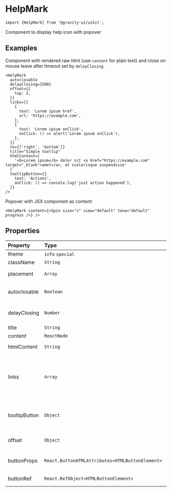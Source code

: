 <!--GITHUB_BLOCK-->

# HelpMark

<!--/GITHUB_BLOCK-->

```tsx
import {HelpMark} from '@gravity-ui/uikit';
```

Component to display help icon with popover

## Examples

Component with rendered raw html (use `content` for plain text) and close on mouse leave after timeout set by `delayClosing`:

<!--LANDING_BLOCK

<ExampleBlock
    code={`
      <HelpMark
        autoclosable
        delayClosing={500}
        offset={{
          top: 2,
        }}
        links={[
          {
            text: 'Lorem ipsum href',
            url: 'https://example.com',
          },
          {
            text: 'Lorem ipsum onClick',
            onClick: () => alert('Lorem ipsum onClick'),
          },
        ]}
        to={['right', 'bottom']}
        title="Simple tooltip"
        htmlContent={
          '<b>Lorem ipsum</b> dolor sit <a href="https://example.com" target="_blank">amet</a>, at scelerisque suspendisse'
        }
        tooltipButton={{
          text: 'Actions',
          onClick: () => console.log('just action happened'),
        }}
      />
`}
>
    <UIKit.HelpMark
      autoclosable
      delayClosing={500}
      offset={{
        top: 2,
      }}
      links={[
        {
          text: 'Lorem ipsum href',
          url: 'https://example.com',
        },
        {
          text: 'Lorem ipsum onClick',
          onClick: () => alert('Lorem ipsum onClick'),
        },
      ]}
      to={['right', 'bottom']}
      title="Simple tooltip"
      htmlContent={
        '<b>Lorem ipsum</b> dolor sit <a href="https://example.com" target="_blank">amet</a>, at scelerisque suspendisse'
      }
      tooltipButton={{
        text: 'Actions',
        onClick: () => console.log('just action happened'),
      }}
    />
</ExampleBlock>

LANDING_BLOCK-->

<!--GITHUB_BLOCK-->

```tsx
<HelpMark
  autoclosable
  delayClosing={500}
  offset={{
    top: 2,
  }}
  links={[
    {
      text: 'Lorem ipsum href',
      url: 'https://example.com',
    },
    {
      text: 'Lorem ipsum onClick',
      onClick: () => alert('Lorem ipsum onClick'),
    },
  ]}
  to={['right', 'bottom']}
  title="Simple tooltip"
  htmlContent={
    '<b>Lorem ipsum</b> dolor sit <a href="https://example.com" target="_blank">amet</a>, at scelerisque suspendisse'
  }
  tooltipButton={{
    text: 'Actions',
    onClick: () => console.log('just action happened'),
  }}
/>
```

<!--/GITHUB_BLOCK-->

Popover with JSX component as content:

<!--LANDING_BLOCK

<ExampleBlock
    code={`
      <HelpMark content={<Spin size="s" view="default" tone="default" progress />} />
`}
>
    <UIKit.HelpMark content={<Spin size="s" view="default" tone="default" progress />} />
</ExampleBlock>

LANDING_BLOCK-->

<!--GITHUB_BLOCK-->

```tsx
<HelpMark content={<Spin size="s" view="default" tone="default" progress />} />
```

<!--/GITHUB_BLOCK-->

## Properties

| Property      | Type                                            | Required | Default             | Description                                                                                                                                      |
| :------------ | :---------------------------------------------- | :------- | :------------------ | :----------------------------------------------------------------------------------------------------------------------------------------------- |
| theme         | `info` `special`                                |          | `info`              | Appearance                                                                                                                                       |
| className     | `String`                                        |          |                     | Control class name                                                                                                                               |
| placement     | `Array`                                         |          | [`right`, `bottom`] | Allowed popover positions                                                                                                                        |
| autoclosable  | `Boolean`                                       |          | `true`              | Close popover when pointer is outside of control                                                                                                 |
| delayClosing  | `Number`                                        |          | `300`               | Timeout before closing popover (see `autoclosable`)                                                                                              |
| title         | `String`                                        |          |                     | Popover title                                                                                                                                    |
| content       | `ReactNode`                                     |          |                     | Popover content                                                                                                                                  |
| htmlContent   | `String`                                        |          |                     | Render HTML via `dangerouslySetInnerHTML`                                                                                                        |
| links         | `Array`                                         |          | []                  | Links below content, could be <br/> `{ text: 'Link 1', href: 'https://example.com'}` or <br/> `{ text: 'Link 2', onClick: () => onLinkClick() }` |
| tooltipButton | `Object`                                        |          |                     | Render button with this value <br/> `{ text: 'Button', onClick: () => onClick() }`                                                               |
| offset        | `Object`                                        |          | `{ left: 4 }`       | Control popup toggle position offset <br/> `{ top: 0, left: 0 }`                                                                                 |
| buttonProps   | `React.ButtonHTMLAttributes<HTMLButtonElement>` |          |                     | Set attributes to the underlying button element                                                                                                  |
| buttonRef     | `React.RefObject<HTMLButtonElement>`            |          |                     | Ref to the underlying button element                                                                                                             |
